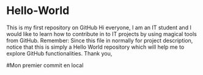 # Hello-World
This is my first repository on GitHub
Hi everyone,
I am an IT student and I would like to learn how to contribute in to IT projects by using magical tools from GitHub.
Remember: Since this file in normally for project description, notice that this is simply a Hello World repository which will help me to explore GitHub functionalities. 
Thank you,

#Mon premier commit en local
